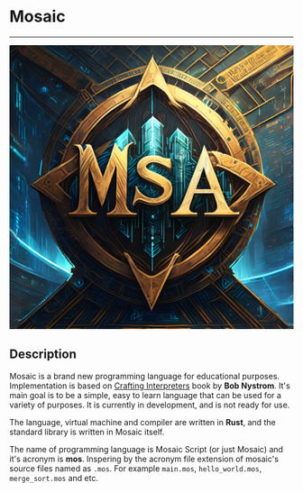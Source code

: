 # Mosaic

---
![Mosaic Logo](resources/logo.jpg)

## Description

Mosaic is a brand new programming language for educational purposes. Implementation is based on [Crafting Interpreters](https://craftinginterpreters.com/) book by **Bob Nystrom**. It's main goal is to be a simple, easy to learn language that can be used for a variety of purposes. It is currently in development, and is not ready for use.

The language, virtual machine and compiler are written in **Rust**, and the standard library is written in Mosaic itself.

The name of programming language is Mosaic Script (or just Mosaic) and it's acronym is **mos**. Inspering by the acronym file extension of mosaic's source files named as `.mos`. For example `main.mos`, `hello_world.mos`, `merge_sort.mos` and etc.